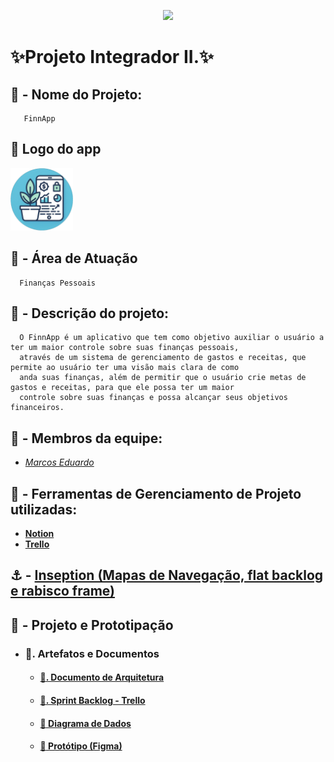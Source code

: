 <p align="center">
       <img src="https://scontent-for1-1.cdninstagram.com/v/t51.2885-15/420153961_1744709529353880_7061879135138921426_n.jpg?stp=dst-jpg_e35&efg=eyJ2ZW5jb2RlX3RhZyI6ImltYWdlX3VybGdlbi4xMDgweDEyMDEuc2RyIn0&_nc_ht=scontent-for1-1.cdninstagram.com&_nc_cat=100&_nc_ohc=cLspQ6v2fT4AX_3b3xe&edm=ACOOH6wBAAAA&ccb=7-5&ig_cache_key=MzI4NTMxNDk3MDQ4Nzg1MTAxMw%3D%3D.2-ccb7-5&oh=00_AfBa2F-vix4Pnn3vB4I949k6jfOQOztjLrYr5jVafcTi7g&oe=65B7352E&_nc_sid=aa4e97" width=400
              />
</p>

# **:sparkles:Projeto Integrador II.:sparkles:**

## **:dizzy: - Nome do Projeto:**
       FinnApp

## **:iphone: Logo do app**
<img src="./Front/React_version/public/Icons/icone.png" width="100" height="100" />
       
## **:dart: - Área de Atuação**
      Finanças Pessoais

## **:speech_balloon: - Descrição do projeto:**
      O FinnApp é um aplicativo que tem como objetivo auxiliar o usuário a ter um maior controle sobre suas finanças pessoais, 
      através de um sistema de gerenciamento de gastos e receitas, que permite ao usuário ter uma visão mais clara de como 
      anda suas finanças, além de permitir que o usuário crie metas de gastos e receitas, para que ele possa ter um maior 
      controle sobre suas finanças e possa alcançar seus objetivos financeiros.

## **:busts_in_silhouette: - Membros da equipe:**
- <a href="https://github.com/Marcos1701">*Marcos Eduardo*</a>

## :pushpin: - **Ferramentas de Gerenciamento de Projeto utilizadas:**

  - <a href="https://www.notion.so/e65c7907ef2a483581872dbf16c1074c?v=41dd9e9825c247e8a0fe487dc81a7c2c&pvs=4">**Notion**</a>
  - <a href="https://trello.com/b/tPSxKrmP">**Trello**</a>

## :anchor: - <a href="./Documentos_relacionados/Principais_funcionalidades_com_detalhamento_basico.md">**Inseption (Mapas de Navegação, flat backlog e rabisco frame)**</a>

## **:round_pushpin: - Projeto e Prototipação**
  - ### :beginner:**. Artefatos e Documentos**
    - #### <a href="./Documentos_relacionados/Arquitetura.md">**:pencil:. Documento de Arquitetura** </a>  
    - #### <a href="https://trello.com/b/rRJM6sxG">**:bookmark_tabs:. Sprint Backlog - Trello**</a>
    - #### <a href="./Documentos_relacionados/Diagrama_de_dados.png" >**:page_with_curl: Diagrama de Dados**</a>
    - ####  <a href="https://www.figma.com/file/S2YIduEFrUhXukCl5XWJbu/Wireframe_FinnApp?type=design&node-id=0%3A1&mode=design&t=OHh0hbuhagdd3TUU-1" >**:iphone: Protótipo (Figma)**</a>

